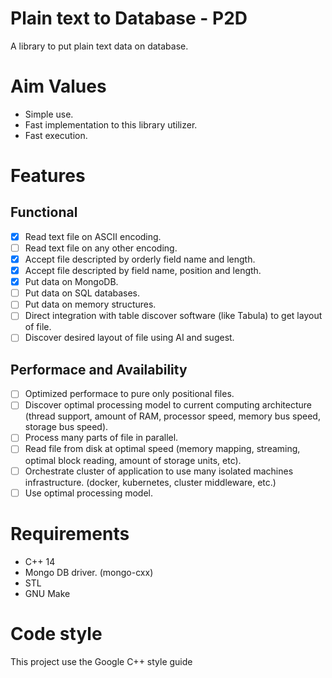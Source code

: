 # Plain text to Database - P2D
A library to put plain text data on database.

# Aim Values

* Simple use.
* Fast implementation to this library utilizer.
* Fast execution.

# Features

## Functional

- [X] Read text file on ASCII encoding.
- [ ] Read text file on any other encoding.
- [X] Accept file descripted by orderly field name and length.
- [X] Accept file descripted by field name, position and length.
- [X] Put data on MongoDB.
- [ ] Put data on SQL databases.
- [ ] Put data on memory structures.
- [ ] Direct integration with table discover software (like Tabula) to get layout of file.
- [ ] Discover desired layout of file using AI and sugest.

## Performace and Availability

- [ ] Optimized performace to pure only positional files.
- [ ] Discover optimal processing model to current computing architecture (thread support, amount of RAM, processor speed, memory bus speed, storage bus speed).
- [ ] Process many parts of file in parallel.
- [ ] Read file from disk at optimal speed (memory mapping, streaming, optimal block reading, amount of storage units, etc).
- [ ] Orchestrate cluster of application to use many isolated machines infrastructure. (docker, kubernetes, cluster middleware, etc.)
- [ ] Use optimal processing model.

# Requirements

* C++ 14
* Mongo DB driver. (mongo-cxx)
* STL
* GNU Make

# Code style

This project use the Google C++ style guide


